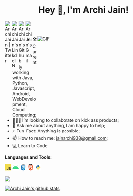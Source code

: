 <html lang="en">
  <head>
    <meta charset="utf-8">
    <meta name="viewport" content="width=device-width, initial-scale=1, shrink-to-fit=no">

   
  </head>
  <body>
  <center><h1>Hey 👋, I'm Archi Jain!</h1></center>
  
  <a href="https://twitter.com/Archi971930" rel="nofollow">
  <img align="left" alt="Archi Jain | Twitter" width="22px" src="https://camo.githubusercontent.com/eacc870029bca30353239d9d629076ba4c18de75/68747470733a2f2f63646e2e6a7364656c6976722e6e65742f6e706d2f73696d706c652d69636f6e734076332f69636f6e732f747769747465722e737667" data-canonical-src="https://cdn.jsdelivr.net/npm/simple-icons@v3/icons/twitter.svg" style="max-width:100%;">
</a>
<a href="https://www.linkedin.com/in/archi-jain-87279417b/" rel="nofollow">
  <img align="left" alt="Archi Jain's LinkdeIN" width="22px" src="https://camo.githubusercontent.com/b65faae8871ebbdb99790f2644ea7f3c89800b0c/68747470733a2f2f63646e2e6a7364656c6976722e6e65742f6e706d2f73696d706c652d69636f6e734076332f69636f6e732f6c696e6b6564696e2e737667" data-canonical-src="https://cdn.jsdelivr.net/npm/simple-icons@v3/icons/linkedin.svg" style="max-width:100%;">
</a>

<a href="https://github.com/JainArchi06">
<img align="left" alt="Archi Jain's Github" width="22" src="https://cdn.jsdelivr.net/npm/simple-icons@v3/icons/github.svg" />
</a>
<!-- 
<a href="https://www.facebook.com/profile.php?id=100008167218261">
<img align="left" alt="Archi Jain's Facebook" width="22" src="https://cdn.jsdelivr.net/npm/simple-icons@v3/icons/facebook.svg">
</a> -->
<!-- 
<a href="https://www.instagram.com/_swagy.dude/">
<img align="left" alt="Archi Jain's Instagram" width="22" src="https://cdn.jsdelivr.net/npm/simple-icons@v3/icons/instagram.svg">
</a> -->

<a href="jainarchi938@gmail.com">
<img align="left" alt="Archi Jain's Gmail" width="22" src="https://cdn.jsdelivr.net/npm/simple-icons@v3/icons/gmail.svg">
</a>
<!-- 
<a href="https://www.youtube.com/channel/UCRY6l4-atqPLS83DZXgQvYA">
<img align="left" alt="Archi Jain's Youtube channel" width="22" src="https://cdn.jsdelivr.net/npm/simple-icons@v3/icons/youtube.svg">
</a> -->

<br>
<br>

<a target="_blank" rel="noopener noreferrer" href="https://media.giphy.com/media/hpXdHPfFI5wTABdDx9/giphy.gif"><img align="right" height="250" width="400" alt="GIF" src="https://media.giphy.com/media/hpXdHPfFI5wTABdDx9/giphy.gif" data-canonical-src="https://media.giphy.com/media/f3iwJFOVOwuy7K6FFw/giphy.gif" style="max-width:100%;"></a>

<ul>
<li><g-emoji class="g-emoji" alias="hammer_and_wrench" fallback-src="https://github.githubassets.com/images/icons/emoji/unicode/1f6e0.png">🛠</g-emoji> Currently working with Java, Python, Javascript, Android, WebDevelopment, Cloud Computing;</li>
<li>👨🏻&zwj;💻 I’m looking to collaborate on kick ass products;</li>
<li><g-emoji class="g-emoji" alias="speech_balloon" fallback-src="https://github.githubassets.com/images/icons/emoji/unicode/1f4ac.png">💬</g-emoji> Ask me about anything, I am happy to help;</li>
<li><g-emoji class="g-emoji" alias="zap" fallback-src="https://github.githubassets.com/images/icons/emoji/unicode/26a1.png">⚡️</g-emoji> Fun-Fact: Anything is possible;</li>
<li><g-emoji class="g-emoji" alias="mailbox" fallback-src="https://github.githubassets.com/images/icons/emoji/unicode/1f4eb.png">📫</g-emoji> How to reach me: <a href="mailto:jainarchi938@gmail.com">jainarchi938@gmail.com</a>;</li>
<li><g-emoji>💻</g-emoji> Learn to Code
</ul>


**Languages and Tools:**  

<code><img height="20" src="https://raw.githubusercontent.com/github/explore/80688e429a7d4ef2fca1e82350fe8e3517d3494d/topics/javascript/javascript.png"></code>
<code><img height="20" src="https://raw.githubusercontent.com/github/explore/80688e429a7d4ef2fca1e82350fe8e3517d3494d/topics/android/android.png"></code>
<code><img height="20" src="https://raw.githubusercontent.com/github/explore/80688e429a7d4ef2fca1e82350fe8e3517d3494d/topics/css/css.png"></code>
<code><img height="20" src="https://raw.githubusercontent.com/github/explore/5c058a388828bb5fde0bcafd4bc867b5bb3f26f3/topics/html/html.png"></code>
<code><img height="20" src="https://raw.githubusercontent.com/github/explore/80688e429a7d4ef2fca1e82350fe8e3517d3494d/topics/python/python.png"></code>    

<a><img align="center" src="https://github-readme-stats.vercel.app/api/top-langs/?username=JainArchi06&layout=compact&theme=radical" />
</a>

[![Archi Jain's github stats](https://github-readme-stats.vercel.app/api?username=JainArchi06&show_icons=true&theme=radical)](https://github.com/JainArchi06/JainArchi06)



  </body>
</html>
